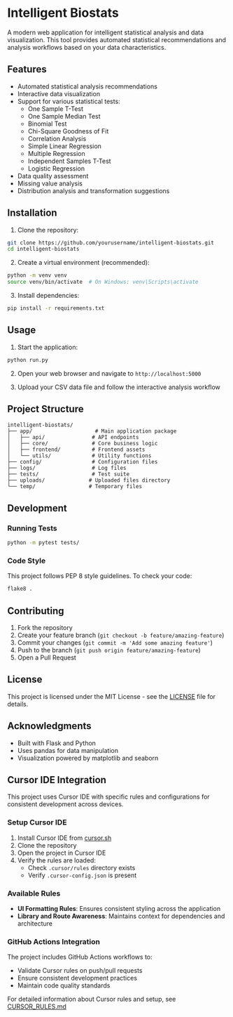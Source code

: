 # Intelligent Biostats

A modern web application for intelligent statistical analysis and data visualization. This tool provides automated statistical recommendations and analysis workflows based on your data characteristics.

## Features

- Automated statistical analysis recommendations
- Interactive data visualization
- Support for various statistical tests:
  - One Sample T-Test
  - One Sample Median Test
  - Binomial Test
  - Chi-Square Goodness of Fit
  - Correlation Analysis
  - Simple Linear Regression
  - Multiple Regression
  - Independent Samples T-Test
  - Logistic Regression
- Data quality assessment
- Missing value analysis
- Distribution analysis and transformation suggestions

## Installation

1. Clone the repository:
```bash
git clone https://github.com/yourusername/intelligent-biostats.git
cd intelligent-biostats
```

2. Create a virtual environment (recommended):
```bash
python -m venv venv
source venv/bin/activate  # On Windows: venv\Scripts\activate
```

3. Install dependencies:
```bash
pip install -r requirements.txt
```

## Usage

1. Start the application:
```bash
python run.py
```

2. Open your web browser and navigate to `http://localhost:5000`

3. Upload your CSV data file and follow the interactive analysis workflow

## Project Structure

```
intelligent-biostats/
├── app/                    # Main application package
│   ├── api/               # API endpoints
│   ├── core/              # Core business logic
│   ├── frontend/          # Frontend assets
│   └── utils/             # Utility functions
├── config/                # Configuration files
├── logs/                  # Log files
├── tests/                 # Test suite
├── uploads/              # Uploaded files directory
└── temp/                 # Temporary files
```

## Development

### Running Tests
```bash
python -m pytest tests/
```

### Code Style
This project follows PEP 8 style guidelines. To check your code:
```bash
flake8 .
```

## Contributing

1. Fork the repository
2. Create your feature branch (`git checkout -b feature/amazing-feature`)
3. Commit your changes (`git commit -m 'Add some amazing feature'`)
4. Push to the branch (`git push origin feature/amazing-feature`)
5. Open a Pull Request

## License

This project is licensed under the MIT License - see the [LICENSE](LICENSE) file for details.

## Acknowledgments

- Built with Flask and Python
- Uses pandas for data manipulation
- Visualization powered by matplotlib and seaborn

## Cursor IDE Integration

This project uses Cursor IDE with specific rules and configurations for consistent development across devices.

### Setup Cursor IDE

1. Install Cursor IDE from [cursor.sh](https://cursor.sh)
2. Clone the repository
3. Open the project in Cursor IDE
4. Verify the rules are loaded:
   - Check `.cursor/rules` directory exists
   - Verify `.cursor-config.json` is present

### Available Rules

- **UI Formatting Rules**: Ensures consistent styling across the application
- **Library and Route Awareness**: Maintains context for dependencies and architecture

### GitHub Actions Integration

The project includes GitHub Actions workflows to:
- Validate Cursor rules on push/pull requests
- Ensure consistent development practices
- Maintain code quality standards

For detailed information about Cursor rules and setup, see [CURSOR_RULES.md](CURSOR_RULES.md)


